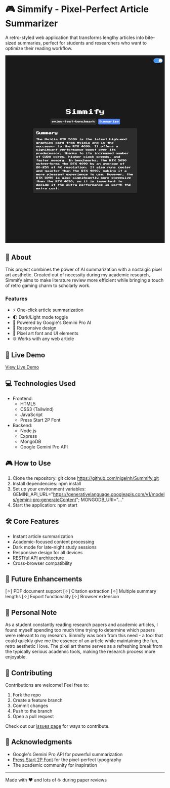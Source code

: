 # 🎮 Simmify - Pixel-Perfect Article Summarizer

A retro-styled web application that transforms lengthy articles into bite-sized summaries, perfect for students and researchers who want to optimize their reading workflow.

![Simmify App](./assets/app-screenshot.png)

## 🎯 About

This project combines the power of AI summarization with a nostalgic pixel art aesthetic. Created out of necessity during my academic research, Simmify aims to make literature review more efficient while bringing a touch of retro gaming charm to scholarly work.

### Features
- ⚡ One-click article summarization
- 🌓 Dark/Light mode toggle
- 🤖 Powered by Google's Gemini Pro AI
- 📱 Responsive design
- 🎨 Pixel art font and UI elements
- 🌐 Works with any web article

## 🚀 Live Demo
[View Live Demo](https://nigelnh.github.io/Summify/)

## 💻 Technologies Used
- Frontend:
  - HTML5
  - CSS3 (Tailwind)
  - JavaScript
  - Press Start 2P Font
- Backend:
  - Node.js
  - Express
  - MongoDB
  - Google Gemini Pro API

## 🎮 How to Use
1. Clone the repository: git clone https://github.com/nigelnh/Summify.git
2. Install dependencies: npm install
3. Set up your environment variables:
GEMINI_API_URL="https://generativelanguage.googleapis.com/v1/models/gemini-pro:generateContent";
MONGODB_URI="..."
4. Start the application: npm start


## 🛠️ Core Features
- Instant article summarization
- Academic-focused content processing
- Dark mode for late-night study sessions
- Responsive design for all devices
- RESTful API architecture
- Cross-browser compatibility

## 🎨 Future Enhancements
[✧] PDF document support
[✧] Citation extraction
[✧] Multiple summary lengths
[✧] Export functionality
[✧] Browser extension


## 💭 Personal Note
As a student constantly reading research papers and academic articles, I found myself spending too much time trying to determine which papers were relevant to my research. Simmify was born from this need - a tool that could quickly give me the essence of an article while maintaining the fun, retro aesthetic I love. The pixel art theme serves as a refreshing break from the typically serious academic tools, making the research process more enjoyable.

## 🤝 Contributing
Contributions are welcome! Feel free to:
1. Fork the repo
2. Create a feature branch
3. Commit changes
4. Push to the branch
5. Open a pull request

Check out our [issues page](https://github.com/nigelnh/Summify/issues) for ways to contribute.

## 🙏 Acknowledgments
- Google's Gemini Pro API for powerful summarization
- [Press Start 2P Font](https://fonts.google.com/specimen/Press+Start+2P) for the pixel-perfect typography
- The academic community for inspiration

---
Made with ❤️ and lots of ☕ during paper reviews

